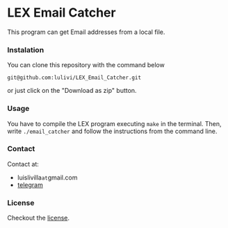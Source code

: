 # LEX Email Catcher

This program can get Email addresses from a local file.

### Instalation

You can clone this repository with the command below
```
git@github.com:lulivi/LEX_Email_Catcher.git
```
or just click on the "Download as zip" button.

### Usage

You have to compile the LEX program executing `make` in the terminal.
Then, write `./email_catcher` and follow the instructions from the command line.


### Contact
Contact at:
 - luislivilla`at`gmail.com
 - [telegram](http://t.me/luvo0)

### License
Checkout the [license](https://github.com/lulivi/LEX_html_email_catcher/blob/master/LICENSE).
